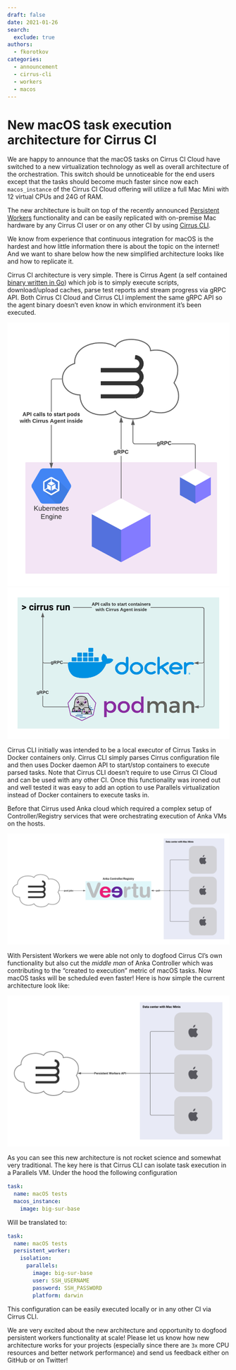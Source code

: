 ```yaml
---
draft: false
date: 2021-01-26
search:
  exclude: true
authors:
  - fkorotkov
categories:
  - announcement
  - cirrus-cli
  - workers
  - macos
---
```


# New macOS task execution architecture for Cirrus CI

We are happy to announce that the macOS tasks on Cirrus CI Cloud have switched to a new virtualization technology as well as overall architecture of the orchestration. This switch should be unnoticeable for the end users except that the tasks should become much faster since now each `macos_instance` of the Cirrus CI Cloud offering will utilize a full Mac Mini with 12 virtual CPUs and 24G of RAM.

<!-- more -->

The new architecture is built on top of the recently announced [Persistent Workers](https://cirrus-ci.org/guide/persistent-workers) functionality and can be easily replicated with on-premise Mac hardware by any Cirrus CI user or on any other CI by using [Cirrus CLI](https://github.com/cirruslabs/cirrus-cli).

We know from experience that continuous integration for macOS is the hardest and how little information there is about the topic on the internet! And we want to share below how the new simplified architecture looks like and how to replicate it.

Cirrus CI architecture is very simple. There is Cirrus Agent (a self contained [binary written in Go](https://github.com/cirruslabs/cirrus-ci-agent)) which job is to simply execute scripts, download/upload caches, parse test reports and stream progress via gRPC API. Both Cirrus CI Cloud and Cirrus CLI implement the same gRPC API so the agent binary doesn’t even know in which environment it’s been executed.

![](/blog/images/new-architecture-cloud-schema.png)
![](/blog/images/new-architecture-local-schema.png)

Cirrus CLI initially was intended to be a local executor of Cirrus Tasks in Docker containers only. Cirrus CLI simply parses Cirrus configuration file and then uses Docker daemon API to start/stop containers to execute parsed tasks. Note that Cirrus CLI doesn’t require to use Cirrus CI Cloud and can be used with any other CI. Once this functionality was ironed out and well tested it was easy to add an option to use Parallels virtualization instead of Docker containers to execute tasks in.

Before that Cirrus used Anka cloud which required a complex setup of Controller/Registry services that were orchestrating execution of Anka VMs on the hosts.

![](/blog/images/new-architecture-old-anka.png)

With Persistent Workers we were able not only to dogfood Cirrus CI’s own functionality but also cut the *middle man* of Anka Controller which was contributing to the “created to execution” metric of macOS tasks. Now macOS tasks will be scheduled even faster! Here is how simple the current architecture look like:

![](/blog/images/new-architecture-workers.png)

As you can see this new architecture is not rocket science and somewhat very traditional. The key here is that Cirrus CLI can isolate task execution in a Parallels VM. Under the hood the following configuration

```yaml
task:
  name: macOS tests
  macos_instance:
    image: big-sur-base
```

Will be translated to:

```yaml
task:
  name: macOS tests
  persistent_worker:
    isolation:
      parallels:
        image: big-sur-base
        user: SSH_USERNAME
        password: SSH_PASSWORD
        platform: darwin
```

This configuration can be easily executed locally or in any other CI via Cirrus CLI.

We are very excited about the new architecture and opportunity to dogfood persistent workers functionality at scale! Please let us know how new architecture works for your projects (especially since there are `3x` more CPU resources and better network performance) and send us feedback either on GitHub or on Twitter!

